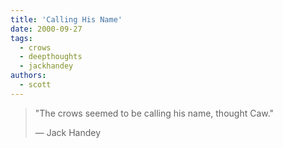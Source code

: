 ```yaml
---
title: 'Calling His Name'
date: 2000-09-27
tags:
  - crows
  - deepthoughts
  - jackhandey
authors:
  - scott
---
```


> "The crows seemed to be calling his name, thought Caw."
>
> — Jack Handey
